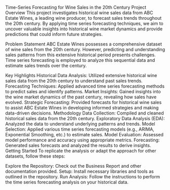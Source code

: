 Time-Series Forecasting for Wine Sales in the 20th Century
Project Overview This project investigates historical wine sales data from ABC Estate Wines, a leading wine producer, to forecast sales trends throughout the 20th century. By applying time series forecasting techniques, we aim to uncover valuable insights into historical wine market dynamics and provide predictions that could inform future strategies.

Problem Statement ABC Estate Wines possesses a comprehensive dataset of wine sales from the 20th century. However, predicting and understanding sales patterns from this extensive historical period presents challenges. Time series forecasting is employed to analyze this sequential data and estimate sales trends over the century.

Key Highlights Historical Data Analysis: Utilized extensive historical wine sales data from the 20th century to understand past sales trends. Forecasting Techniques: Applied advanced time series forecasting methods to predict sales and identify patterns. Market Insights: Gained insights into the wine market dynamics of the past century, revealing how sales have evolved. Strategic Forecasting: Provided forecasts for historical wine sales to assist ABC Estate Wines in developing informed strategies and making data-driven decisions. Methodology Data Collection: Compiled and cleaned historical sales data from the 20th century. Exploratory Data Analysis (EDA): Analyzed the data to understand underlying patterns and trends. Model Selection: Applied various time series forecasting models (e.g., ARIMA, Exponential Smoothing, etc.) to estimate sales. Model Evaluation: Assessed model performance and accuracy using appropriate metrics. Forecasting: Generated sales forecasts and analyzed the results to derive insights. Getting Started To replicate the analysis or adapt the approach for other datasets, follow these steps:

Explore the Repository: Check out the Business Report and other documentation provided. Setup: Install necessary libraries and tools as outlined in the repository. Run Analysis: Follow the instructions to perform the time series forecasting analysis on your historical data.
